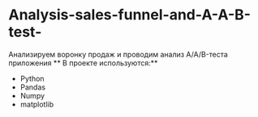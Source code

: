 # Analysis-sales-funnel-and-A-A-B-test-
Анализируем воронку продаж и проводим анализ A/A/B-теста приложения
** В проекте используются:**
 - Python
 - Pandas
 - Numpy
 - matplotlib

